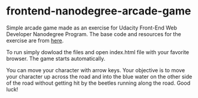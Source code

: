 frontend-nanodegree-arcade-game
===============================

Simple arcade game made as an exercise for Udacity Front-End Web Developer
Nanodegree Program. The base code and resources for the exercise are from
[here](https://github.com/udacity/frontend-nanodegree-arcade-game).

To run simply dowload the files and open index.html file with your favorite
browser. The game starts automatically.

You can move your character with arrow keys. Your objective is to move your
character up across the road and into the blue water on the other side of the
road without getting hit by the beetles running along the road. Good luck!

